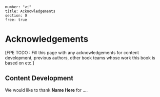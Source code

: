 ```metadata
number: "vi"
title: Acknowledgements
section: 0
free: true
```

# Acknowledgements

[FPE TODO : Fill this page with any acknowledgements for content development, previous authors, other book teams whose work this book is based on etc.]

## Content Development

We would like to thank **Name Here** for ....